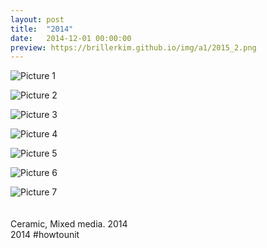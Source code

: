 ```yaml
---
layout: post
title:  "2014"
date:   2014-12-01 00:00:00
preview: https://brillerkim.github.io/img/a1/2015_2.png
---
```


![Picture 1](https://brillerkim.github.io/img/a1/2015_1.png)

![Picture 2](https://brillerkim.github.io/img/a1/2015_2.png)

![Picture 3](https://brillerkim.github.io/img/a1/2015_3.png)

![Picture 4](https://brillerkim.github.io/img/a1/2015_4.png)

![Picture 5](https://brillerkim.github.io/img/a1/2015_5.png)

![Picture 6](https://brillerkim.github.io/img/a1/2015_6.png)

![Picture 7](https://brillerkim.github.io/img/a1/2015_7.png)
<br>
<br>
<br>
Ceramic, Mixed media. 2014<br>
2014 #howtounit

